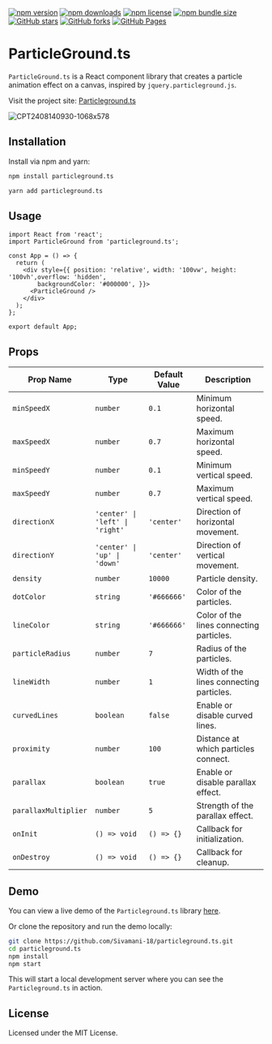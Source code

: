[![npm version](https://img.shields.io/npm/v/particleground.ts.svg?style=flat)](https://www.npmjs.com/package/particleground.ts)
[![npm downloads](https://img.shields.io/npm/dt/particleground.ts.svg?style=flat)](https://www.npmjs.com/package/particleground.ts)
[![npm license](https://img.shields.io/npm/l/particleground.ts.svg?style=flat)](https://www.npmjs.com/package/particleground.ts)
[![npm bundle size](https://img.shields.io/bundlephobia/min/particleground.ts.svg)](https://www.npmjs.com/package/particleground.ts)
[![GitHub stars](https://img.shields.io/github/stars/Sivamani-18/particleground.ts.svg?style=social)](https://github.com/Sivamani-18/particleground.ts/stargazers)
[![GitHub forks](https://img.shields.io/github/forks/Sivamani-18/particleground.ts.svg?style=social)](https://github.com/Sivamani-18/particleground.ts/network/members)
[![GitHub Pages](https://img.shields.io/badge/GitHub-Pages-blue?style=flat)](https://sivamani-18.github.io/particleground.ts/)

# ParticleGround.ts

`ParticleGround.ts` is a React component library that creates a particle animation effect on a canvas, inspired by `jquery.particleground.js`.

Visit the project site: [Particleground.ts](https://sivamani-18.github.io/particleground.ts/)

![CPT2408140930-1068x578](https://github.com/user-attachments/assets/7ba4ed01-7ab4-4551-8ba5-4d0098cc751b)
<!--
![image](https://github.com/user-attachments/assets/64f052d4-aba7-49cf-a5b0-17d6cdef5bb5)
-->



## Installation

Install via npm and yarn:

```bash
npm install particleground.ts
```

```bash
yarn add particleground.ts
```

## Usage

```tsx
import React from 'react';
import ParticleGround from 'particleground.ts';

const App = () => {
  return (
    <div style={{ position: 'relative', width: '100vw', height: '100vh',overflow: 'hidden',
        backgroundColor: '#000000', }}>
      <ParticleGround />
    </div>
  );
};

export default App;
```

## Props

| Prop Name           | Type               | Default Value | Description |
|---------------------|--------------------|---------------|-------------|
| `minSpeedX`         | `number`           | `0.1`         | Minimum horizontal speed. |
| `maxSpeedX`         | `number`           | `0.7`         | Maximum horizontal speed. |
| `minSpeedY`         | `number`           | `0.1`         | Minimum vertical speed. |
| `maxSpeedY`         | `number`           | `0.7`         | Maximum vertical speed. |
| `directionX`        | `'center' \| 'left' \| 'right'` | `'center'`   | Direction of horizontal movement. |
| `directionY`        | `'center' \| 'up' \| 'down'`   | `'center'`   | Direction of vertical movement. |
| `density`           | `number`           | `10000`       | Particle density. |
| `dotColor`          | `string`           | `'#666666'`   | Color of the particles. |
| `lineColor`         | `string`           | `'#666666'`   | Color of the lines connecting particles. |
| `particleRadius`    | `number`           | `7`           | Radius of the particles. |
| `lineWidth`         | `number`           | `1`           | Width of the lines connecting particles. |
| `curvedLines`       | `boolean`          | `false`       | Enable or disable curved lines. |
| `proximity`         | `number`           | `100`         | Distance at which particles connect. |
| `parallax`          | `boolean`          | `true`        | Enable or disable parallax effect. |
| `parallaxMultiplier`| `number`           | `5`           | Strength of the parallax effect. |
| `onInit`            | `() => void`       | `() => {}`    | Callback for initialization. |
| `onDestroy`         | `() => void`       | `() => {}`    | Callback for cleanup. |

## Demo

You can view a live demo of the `Particleground.ts` library [here](https://sivamani-18.github.io/particleground.ts/).

Or clone the repository and run the demo locally:

```bash
git clone https://github.com/Sivamani-18/particleground.ts.git
cd particleground.ts
npm install
npm start
```

This will start a local development server where you can see the `Particleground.ts` in action.

## License

Licensed under the MIT License.
